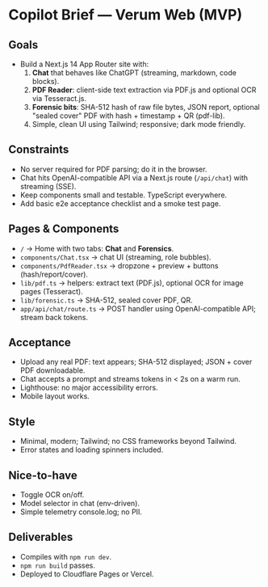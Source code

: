 # Copilot Brief — Verum Web (MVP)

## Goals
- Build a Next.js 14 App Router site with:
  1) **Chat** that behaves like ChatGPT (streaming, markdown, code blocks).
  2) **PDF Reader**: client-side text extraction via PDF.js and optional OCR via Tesseract.js.
  3) **Forensic bits**: SHA-512 hash of raw file bytes, JSON report, optional "sealed cover" PDF with hash + timestamp + QR (pdf-lib).
  4) Simple, clean UI using Tailwind; responsive; dark mode friendly.

## Constraints
- No server required for PDF parsing; do it in the browser.
- Chat hits OpenAI-compatible API via a Next.js route (`/api/chat`) with streaming (SSE).
- Keep components small and testable. TypeScript everywhere.
- Add basic e2e acceptance checklist and a smoke test page.

## Pages & Components
- `/` → Home with two tabs: **Chat** and **Forensics**.
- `components/Chat.tsx` → chat UI (streaming, role bubbles).
- `components/PdfReader.tsx` → dropzone + preview + buttons (hash/report/cover).
- `lib/pdf.ts` → helpers: extract text (PDF.js), optional OCR for image pages (Tesseract).
- `lib/forensic.ts` → SHA-512, sealed cover PDF, QR.
- `app/api/chat/route.ts` → POST handler using OpenAI-compatible API; stream back tokens.

## Acceptance
- Upload any real PDF: text appears; SHA-512 displayed; JSON + cover PDF downloadable.
- Chat accepts a prompt and streams tokens in < 2s on a warm run.
- Lighthouse: no major accessibility errors.
- Mobile layout works.

## Style
- Minimal, modern; Tailwind; no CSS frameworks beyond Tailwind.
- Error states and loading spinners included.

## Nice-to-have
- Toggle OCR on/off.
- Model selector in chat (env-driven).
- Simple telemetry console.log; no PII.

## Deliverables
- Compiles with `npm run dev`.
- `npm run build` passes.
- Deployed to Cloudflare Pages or Vercel.
